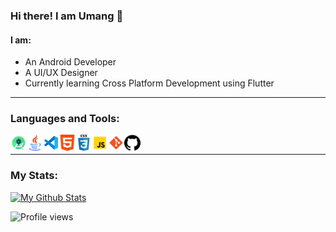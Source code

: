 ### Hi there! I am Umang :wave:

#### I am:

* An Android Developer
* A UI/UX Designer 
* Currently learning Cross Platform Development using Flutter


***

<!-- ### Connect with me:

<a href="mailto:umangsinha12@gmail.com" style="margin-right:20px">
         <img alt="Gmail" src="res/gmail.png"
         width=26px">
</a>

<a href="https://www.linkedin.com/in/umang-sinha/" style="margin-right:20px">
         <img style="margin-right:10px" alt="LinkedIn" src="res/linkedin.png"
         width=26px">
</a>

<a href="https://twitter.com/umang13_" style="margin-right:20px">
         <img style="margin-right:10px" alt="LinkedIn" src="res/twitter.png"
         width=26px">
</a>

<a href="https://www.instagram.com/umang__._/" style="margin-right:20px">
         <img style="margin-right:10px" alt="Instagram" src="res/instagram.png"
         width=26px">
</a>

<a href="https://www.github.com/umang-sinha/">
         <img alt="Instagram" src="res/github.png"
         width=26px">
</a>

-->




### Languages and Tools:

<img align="left" alt="Android Studio" width="26px" src="res/android_studio.png" />
<img align="left" alt="Java" width="26px" src="res/java.png" />
<img align="left" alt="Visual Studio Code" width="26px" src="res/visual-studio-code.png" />
<img align="left" alt="HTML5" width="26px" src="res/html-5.png" />
<img align="left" alt="CSS3" width="26px" src="res/css3.png" />
<img align="left" alt="JavaScript" width="26px" src="res/javascript.png" />
<img align="left" alt="Git" width="26px" src="res/git.png" />
<img align="left" alt="GitHub" width="26px" src="res/github.png" />

<img />

***

<!-- ### Connect with me: -->

### My Stats:

[![My Github Stats](https://github-readme-stats.vercel.app/api?username=umang-sinha&show_icons=true&hide_border=tru&include_all_commits=true&theme=blue-green&hide=stars&count_private=true)](https://github.com/umang-sinha?tab=follow)

<!-- ![](https://komarev.com/ghpvc/?username=umang-sinha&color=03a99d) -->

<!-- [![Top Langs](https://github-readme-stats.vercel.app/api/top-langs/?username=umang-sinha&theme=dark)](https://github.com/umang-sinha/github-readme-stats) -->

![Profile views](https://gpvc.arturio.dev/umang-sinha)

<!-- [![made-with-Markdown](https://img.shields.io/badge/Made%20with-Markdown-03a99d.svg)](http://commonmark.org) -->


